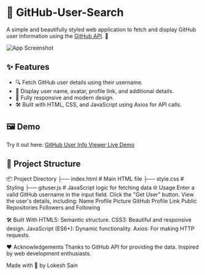 # 🚀 GitHub-User-Search

A simple and beautifully styled web application to fetch and display GitHub user information using the [GitHub API](https://docs.github.com/en/rest). 🌟

![App Screenshot](https://via.placeholder.com/800x400?text=App+Screenshot) 

## ✨ Features
- 🔍 Fetch GitHub user details using their username.
- 👤 Display user name, avatar, profile link, and additional details.
- 📱 Fully responsive and modern design.
- 🛠 Built with HTML, CSS, and JavaScript using Axios for API calls.

## 🖼️ Demo
Try it out here: [GitHub User Info Viewer Live Demo](#) 

## 📂 Project Structure
📦 Project Directory 
        ├── index.html # Main HTML file 
        ├── style.css # Styling 
        ├── gituser.js # JavaScript logic for fetching data 
🌐 Usage
Enter a valid GitHub username in the input field.
Click the "Get User" button.
View the user's details, including:
Name
Profile Picture
GitHub Profile Link
Public Repositories
Followers and Following

🛠️ Built With
HTML5: Semantic structure.
CSS3: Beautiful and responsive design.
JavaScript (ES6+): Dynamic functionality.
Axios: For making HTTP requests.

❤️ Acknowledgements
Thanks to GitHub API for providing the data.
Inspired by web development enthusiasts.

Made with 💖 by Lokesh Sain
